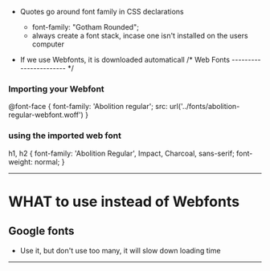 * Quotes go around font family in CSS declarations
    - font-family: "Gotham Rounded";
    - always create a font stack, incase one isn't installed on the users computer

* If we use Webfonts, it is downloaded automaticall
/* Web Fonts ----------------------- */
### Importing your Webfont
@font-face {
  font-family: 'Abolition regular';
  src: url('../fonts/abolition-regular-webfont.woff')
}

### using the imported web font

h1, h2 {
  font-family: 'Abolition Regular', Impact, Charcoal, sans-serif;
  font-weight: normal;
}

---

# WHAT to use instead of Webfonts
## Google fonts
 * Use it, but don't use too many, it will slow down loading time

---


